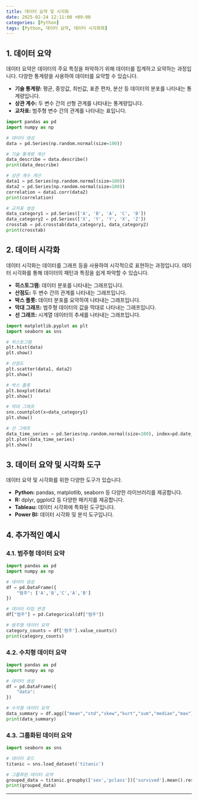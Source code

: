 ```yaml
---
title: 데이터 요약 및 시각화
date: 2025-02-24 12:11:00 +09:00
categories: [Python]
tags: [Python, 데이터 요약, 데이터 시각화화]
---
```


## 1. 데이터 요약

데이터 요약은 데이터의 주요 특징을 파악하기 위해 데이터를 집계하고 요약하는 과정입니다. 다양한 통계량을 사용하여 데이터를 요약할 수 있습니다.

* **기술 통계량:** 평균, 중앙값, 최빈값, 표준 편차, 분산 등 데이터의 분포를 나타내는 통계량입니다.
* **상관 계수:** 두 변수 간의 선형 관계를 나타내는 통계량입니다.
* **교차표:** 범주형 변수 간의 관계를 나타내는 표입니다.

```python
import pandas as pd
import numpy as np

# 데이터 생성
data = pd.Series(np.random.normal(size=100))

# 기술 통계량 계산
data_describe = data.describe()
print(data_describe)

# 상관 계수 계산
data1 = pd.Series(np.random.normal(size=100))
data2 = pd.Series(np.random.normal(size=100))
correlation = data1.corr(data2)
print(correlation)

# 교차표 생성
data_category1 = pd.Series(['A', 'B', 'A', 'C', 'B'])
data_category2 = pd.Series(['X', 'Y', 'Y', 'X', 'Z'])
crosstab = pd.crosstab(data_category1, data_category2)
print(crosstab)
```

## 2. 데이터 시각화

데이터 시각화는 데이터를 그래프 등을 사용하여 시각적으로 표현하는 과정입니다. 데이터 시각화를 통해 데이터의 패턴과 특징을 쉽게 파악할 수 있습니다.

* **히스토그램:** 데이터 분포를 나타내는 그래프입니다.
* **산점도:** 두 변수 간의 관계를 나타내는 그래프입니다.
* **박스 플롯:** 데이터 분포를 요약하여 나타내는 그래프입니다.
* **막대 그래프:** 범주형 데이터의 값을 막대로 나타내는 그래프입니다.
* **선 그래프:** 시계열 데이터의 추세를 나타내는 그래프입니다.

```python
import matplotlib.pyplot as plt
import seaborn as sns

# 히스토그램
plt.hist(data)
plt.show()

# 산점도
plt.scatter(data1, data2)
plt.show()

# 박스 플롯
plt.boxplot(data)
plt.show()

# 막대 그래프
sns.countplot(x=data_category1)
plt.show()

# 선 그래프
data_time_series = pd.Series(np.random.normal(size=100), index=pd.date_range('2023-01-01', periods=100))
plt.plot(data_time_series)
plt.show()
```

## 3. 데이터 요약 및 시각화 도구

데이터 요약 및 시각화를 위한 다양한 도구가 있습니다.

* **Python:** pandas, matplotlib, seaborn 등 다양한 라이브러리를 제공합니다.
* **R:** dplyr, ggplot2 등 다양한 패키지를 제공합니다.
* **Tableau:** 데이터 시각화에 특화된 도구입니다.
* **Power BI:** 데이터 시각화 및 분석 도구입니다.

## 4. 추가적인 예시

### 4.1. 범주형 데이터 요약

```python
import pandas as pd
import numpy as np

# 데이터 생성
df = pd.DataFrame({
    "범주": ['A','B','C','A','B']
})

# 데이터 타입 변경
df["범주"] = pd.Categorical(df["범주"])

# 범주형 데이터 요약
category_counts = df['범주'].value_counts()
print(category_counts)
```

### 4.2. 수치형 데이터 요약

```python
import pandas as pd
import numpy as np

# 데이터 생성
df = pd.DataFrame({
    "data":
})

# 수치형 데이터 요약
data_summary = df.agg(["mean","std","skew","kurt","sum","median","max"])
print(data_summary)
```

### 4.3. 그룹화된 데이터 요약

```python
import seaborn as sns

# 데이터 로드
titanic = sns.load_dataset('titanic')

# 그룹화된 데이터 요약
grouped_data = titanic.groupby(['sex','pclass'])['survived'].mean().reset_index()
print(grouped_data)
```

---